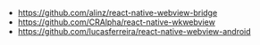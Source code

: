 - https://github.com/alinz/react-native-webview-bridge
- https://github.com/CRAlpha/react-native-wkwebview
- https://github.com/lucasferreira/react-native-webview-android
